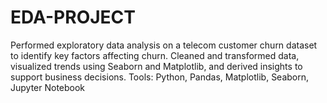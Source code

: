 # EDA-PROJECT
Performed exploratory data analysis on a telecom customer churn dataset to identify key factors affecting churn. Cleaned and transformed data, visualized trends using Seaborn and Matplotlib, and derived insights to support business decisions.
Tools: Python, Pandas, Matplotlib, Seaborn, Jupyter Notebook
